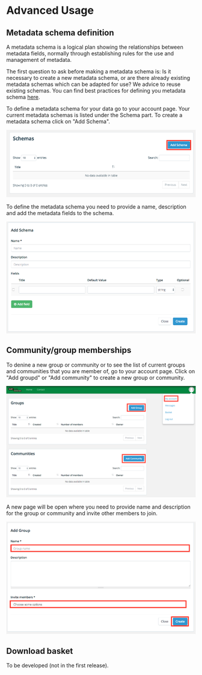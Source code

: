 
# Advanced Usage 


## Metadata schema definition
A metadata schema is a logical plan showing the relationships between metadata fields, normally through establishing rules for the use and management of metadata.

The first question to ask before making a metadata schema is: Is it necessary to create a new metadata schema, or are there already existing metadata schemas which can be adapted for use? We advice to reuse existing schemas. You can find best practices for defining you metadata schema [here](http://www.niso.org/apps/group_public/download.php/5271/N800R1_Where_to_start_advice_on_creating_a_metadata_schema.pdf).

To define a metadata schema for your data go to your account page. Your current metadata schemas is listed under the Schema part. To create a metadata schema click on "Add Schema".
 
 ![Alt Image Text](Screenshots/metadata-schema-add.png)
 
 To define the metadata schema you need to provide a name, description and add the metadata fields to the schema.
 
  ![Alt Image Text](Screenshots/metadata-schema-define.png)
 
## Community/group memberships
To denine a new group or community or to see the list of current groups and communities that you are member of, go to your account page. Click on "Add groupd" or "Add community" to create a new group or community.

 ![Alt Image Text](Screenshots/group_community.png)

A new page will be open where you need to provide name and description for the group or community and invite other members to join. 

 ![Alt Image Text](Screenshots/group_create.png)


## Download basket 
To be developed (not in the first release).










